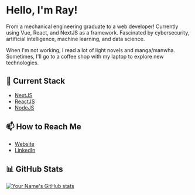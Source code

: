 # Hello, I'm Ray!

From a mechanical engineering graduate to a web developer! Currently using Vue, React, and NextJS as a framework. Fascinated by cybersecurity, artificial intelligence, machine learning, and data science.

When I'm not working, I read a lot of light novels and manga/manwha. Sometimes, I'll go to a coffee shop with my laptop to explore new technologies.


## 🌱 Current Stack
- [NextJS](https://nextjs.org/)
- [ReactJS](https://react.dev/)
- [NodeJS](https://nodejs.org/en)


## 📫 How to Reach Me
- [Website](https://cancinoray.netlify.app)
- [LinkedIn](https://www.linkedin.com/in/cancinoraymond/)


## 📊 GitHub Stats
[![Your Name's GitHub stats](https://github-readme-stats.vercel.app/api?username=cancinoray&show_icons=true&theme=dark)](https://github.com/cancinoray)
